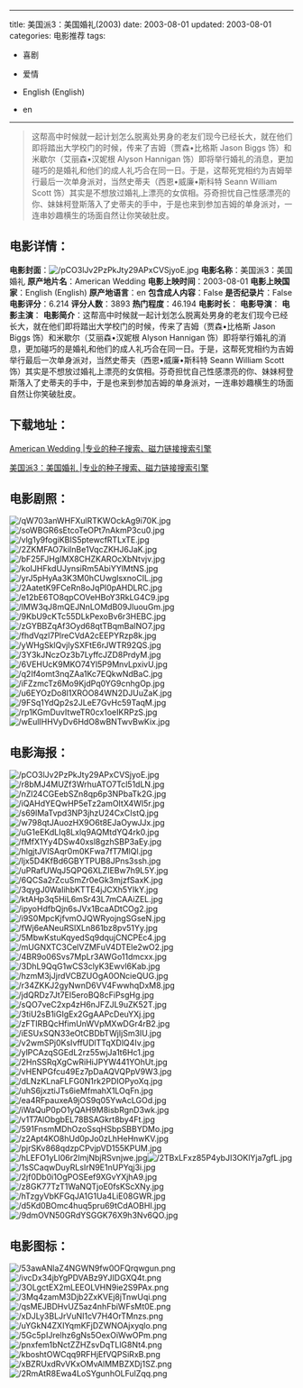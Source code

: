 
---
title: 美国派3：美国婚礼(2003)
date: 2003-08-01
updated: 2003-08-01
categories: 电影推荐
tags:
- 喜剧
- 爱情

- English (English)
- en
---


> 这帮高中时候就一起计划怎么脱离处男身的老友们现今已经长大，就在他们即将踏出大学校门的时候，传来了吉姆（贾森•比格斯 Jason Biggs 饰）和米歇尔（艾丽森•汉妮根 Alyson Hannigan 饰）即将举行婚礼的消息，更加碰巧的是婚礼和他们的成人礼巧合在同一日。于是，这帮死党相约为吉姆举行最后一次单身派对，当然史蒂夫（西恩•威廉•斯科特 Seann William Scott 饰）其实是不想放过婚礼上漂亮的女傧相。芬奇担忧自己性感漂亮的你、妹妹柯登斯落入了史蒂夫的手中，于是也来到参加吉姆的单身派对，一连串妙趣横生的场面自然让你笑破肚皮。

## **电影详情**：

**电影封面**：<img src="https://image.tmdb.org/t/p/w200/pCO3lJv2PzPkJty29APxCVSjyoE.jpg" alt="/pCO3lJv2PzPkJty29APxCVSjyoE.jpg" title="/pCO3lJv2PzPkJty29APxCVSjyoE.jpg">
**电影名称**：美国派3：美国婚礼
**原产地片名**：American Wedding
**电影上映时间**：2003-08-01
**电影上映国家**：English (English)
**原产地语言**：en
**包含成人内容**：False
**是否纪录片**：False
**电影评分**：6.214
**评分人数**：3893
**热门程度**：46.194
**电影时长**：
**电影导演**：
**电影主演**：
**电影简介**：这帮高中时候就一起计划怎么脱离处男身的老友们现今已经长大，就在他们即将踏出大学校门的时候，传来了吉姆（贾森•比格斯 Jason Biggs 饰）和米歇尔（艾丽森•汉妮根 Alyson Hannigan 饰）即将举行婚礼的消息，更加碰巧的是婚礼和他们的成人礼巧合在同一日。于是，这帮死党相约为吉姆举行最后一次单身派对，当然史蒂夫（西恩•威廉•斯科特 Seann William Scott 饰）其实是不想放过婚礼上漂亮的女傧相。芬奇担忧自己性感漂亮的你、妹妹柯登斯落入了史蒂夫的手中，于是也来到参加吉姆的单身派对，一连串妙趣横生的场面自然让你笑破肚皮。

## **下载地址**：
[American Wedding |专业的种子搜索、磁力链接搜索引擎](https://movie.amd794.com:2083/?search=American%20Wedding&ordering=&mode=match_phrase&page_size=10&page=1)

[美国派3：美国婚礼 |专业的种子搜索、磁力链接搜索引擎](https://movie.amd794.com:2083/?search=%E7%BE%8E%E5%9B%BD%E6%B4%BE3%EF%BC%9A%E7%BE%8E%E5%9B%BD%E5%A9%9A%E7%A4%BC&ordering=&mode=match_phrase&page_size=10&page=1)
 

## **电影剧照**：
<img src="https://image.tmdb.org/t/p/original/qW703anWHFXulRTKWOckAg9i70K.jpg" alt="/qW703anWHFXulRTKWOckAg9i70K.jpg" title="/qW703anWHFXulRTKWOckAg9i70K.jpg"><img src="https://image.tmdb.org/t/p/original/soWBGR6sEtcoTeOPt7nAkmP3cu0.jpg" alt="/soWBGR6sEtcoTeOPt7nAkmP3cu0.jpg" title="/soWBGR6sEtcoTeOPt7nAkmP3cu0.jpg"><img src="https://image.tmdb.org/t/p/original/vlg1y9fogiKBIS5ptewcfRTLxTE.jpg" alt="/vlg1y9fogiKBIS5ptewcfRTLxTE.jpg" title="/vlg1y9fogiKBIS5ptewcfRTLxTE.jpg"><img src="https://image.tmdb.org/t/p/original/2ZKMFAO7kiInBe1VqcZKHJ6JaK.jpg" alt="/2ZKMFAO7kiInBe1VqcZKHJ6JaK.jpg" title="/2ZKMFAO7kiInBe1VqcZKHJ6JaK.jpg"><img src="https://image.tmdb.org/t/p/original/bF25FJHgIMX8CHZKAROcXbNtvjv.jpg" alt="/bF25FJHgIMX8CHZKAROcXbNtvjv.jpg" title="/bF25FJHgIMX8CHZKAROcXbNtvjv.jpg"><img src="https://image.tmdb.org/t/p/original/koIJHFkdUJynsiRm5AbiYYlMtNS.jpg" alt="/koIJHFkdUJynsiRm5AbiYYlMtNS.jpg" title="/koIJHFkdUJynsiRm5AbiYYlMtNS.jpg"><img src="https://image.tmdb.org/t/p/original/yrJ5pHyAa3K3M0hCUwglsxnoCIL.jpg" alt="/yrJ5pHyAa3K3M0hCUwglsxnoCIL.jpg" title="/yrJ5pHyAa3K3M0hCUwglsxnoCIL.jpg"><img src="https://image.tmdb.org/t/p/original/2AatetK9FCeRn8oJqPl0pAHDLRC.jpg" alt="/2AatetK9FCeRn8oJqPl0pAHDLRC.jpg" title="/2AatetK9FCeRn8oJqPl0pAHDLRC.jpg"><img src="https://image.tmdb.org/t/p/original/e12bE6TO8qpCOVeHBoY3RkLG4C9.jpg" alt="/e12bE6TO8qpCOVeHBoY3RkLG4C9.jpg" title="/e12bE6TO8qpCOVeHBoY3RkLG4C9.jpg"><img src="https://image.tmdb.org/t/p/original/lMW3qJ8mQEJNnLOMdB09JluouGm.jpg" alt="/lMW3qJ8mQEJNnLOMdB09JluouGm.jpg" title="/lMW3qJ8mQEJNnLOMdB09JluouGm.jpg"><img src="https://image.tmdb.org/t/p/original/9KbU9cKTc55DLkPexoBv6r3HEBC.jpg" alt="/9KbU9cKTc55DLkPexoBv6r3HEBC.jpg" title="/9KbU9cKTc55DLkPexoBv6r3HEBC.jpg"><img src="https://image.tmdb.org/t/p/original/zGYBBZqAf3Oyd68qtTBqmBalNO7.jpg" alt="/zGYBBZqAf3Oyd68qtTBqmBalNO7.jpg" title="/zGYBBZqAf3Oyd68qtTBqmBalNO7.jpg"><img src="https://image.tmdb.org/t/p/original/fhdVqzl7PlreCVdA2cEEPYRzp8k.jpg" alt="/fhdVqzl7PlreCVdA2cEEPYRzp8k.jpg" title="/fhdVqzl7PlreCVdA2cEEPYRzp8k.jpg"><img src="https://image.tmdb.org/t/p/original/yWHgSklQvjlySXFtE6rJWTR92QS.jpg" alt="/yWHgSklQvjlySXFtE6rJWTR92QS.jpg" title="/yWHgSklQvjlySXFtE6rJWTR92QS.jpg"><img src="https://image.tmdb.org/t/p/original/3Y3kJNczOz3b7LyffcJZD8PrdyM.jpg" alt="/3Y3kJNczOz3b7LyffcJZD8PrdyM.jpg" title="/3Y3kJNczOz3b7LyffcJZD8PrdyM.jpg"><img src="https://image.tmdb.org/t/p/original/6VEHUcK9MKO74Yl5P9MnvLpxivU.jpg" alt="/6VEHUcK9MKO74Yl5P9MnvLpxivU.jpg" title="/6VEHUcK9MKO74Yl5P9MnvLpxivU.jpg"><img src="https://image.tmdb.org/t/p/original/q2If4omt3nqZAa1Kc7EQkwNdBaC.jpg" alt="/q2If4omt3nqZAa1Kc7EQkwNdBaC.jpg" title="/q2If4omt3nqZAa1Kc7EQkwNdBaC.jpg"><img src="https://image.tmdb.org/t/p/original/iFZzmcTz6Mo9KjdPq0YG9cnhgOp.jpg" alt="/iFZzmcTz6Mo9KjdPq0YG9cnhgOp.jpg" title="/iFZzmcTz6Mo9KjdPq0YG9cnhgOp.jpg"><img src="https://image.tmdb.org/t/p/original/u6EYOzDo8l1XROO84WN2DJUuZaK.jpg" alt="/u6EYOzDo8l1XROO84WN2DJUuZaK.jpg" title="/u6EYOzDo8l1XROO84WN2DJUuZaK.jpg"><img src="https://image.tmdb.org/t/p/original/9FSq1YdQp2s2JLeE7GvHc59TaqM.jpg" alt="/9FSq1YdQp2s2JLeE7GvHc59TaqM.jpg" title="/9FSq1YdQp2s2JLeE7GvHc59TaqM.jpg"><img src="https://image.tmdb.org/t/p/original/rp1KGmDuvItweTR0cx1oeIKRPzS.jpg" alt="/rp1KGmDuvItweTR0cx1oeIKRPzS.jpg" title="/rp1KGmDuvItweTR0cx1oeIKRPzS.jpg"><img src="https://image.tmdb.org/t/p/original/wEulIHHVyDv6HdO8wBNTwvBwKix.jpg" alt="/wEulIHHVyDv6HdO8wBNTwvBwKix.jpg" title="/wEulIHHVyDv6HdO8wBNTwvBwKix.jpg">

## **电影海报**：
<img src="https://image.tmdb.org/t/p/original/pCO3lJv2PzPkJty29APxCVSjyoE.jpg" alt="/pCO3lJv2PzPkJty29APxCVSjyoE.jpg" title="/pCO3lJv2PzPkJty29APxCVSjyoE.jpg"><img src="https://image.tmdb.org/t/p/original/r8bMJ4MUZf3WrhuATO7Tcl51dLN.jpg" alt="/r8bMJ4MUZf3WrhuATO7Tcl51dLN.jpg" title="/r8bMJ4MUZf3WrhuATO7Tcl51dLN.jpg"><img src="https://image.tmdb.org/t/p/original/nZl24CGEebSZn8qp6p3NPbaTk2G.jpg" alt="/nZl24CGEebSZn8qp6p3NPbaTk2G.jpg" title="/nZl24CGEebSZn8qp6p3NPbaTk2G.jpg"><img src="https://image.tmdb.org/t/p/original/iQAHdYEQwHP5eTz2amOItX4WI5r.jpg" alt="/iQAHdYEQwHP5eTz2amOItX4WI5r.jpg" title="/iQAHdYEQwHP5eTz2amOItX4WI5r.jpg"><img src="https://image.tmdb.org/t/p/original/s69lMaTvpd3NP3jhzU24CxCIstQ.jpg" alt="/s69lMaTvpd3NP3jhzU24CxCIstQ.jpg" title="/s69lMaTvpd3NP3jhzU24CxCIstQ.jpg"><img src="https://image.tmdb.org/t/p/original/w798qtJAuozHX9O6t8EJaOywJJx.jpg" alt="/w798qtJAuozHX9O6t8EJaOywJJx.jpg" title="/w798qtJAuozHX9O6t8EJaOywJJx.jpg"><img src="https://image.tmdb.org/t/p/original/uG1eEKdLIq8Lxlq9AQMtdYQ4rk0.jpg" alt="/uG1eEKdLIq8Lxlq9AQMtdYQ4rk0.jpg" title="/uG1eEKdLIq8Lxlq9AQMtdYQ4rk0.jpg"><img src="https://image.tmdb.org/t/p/original/fMfX1Yy4DSw40xsl8gzhSBP3aEy.jpg" alt="/fMfX1Yy4DSw40xsl8gzhSBP3aEy.jpg" title="/fMfX1Yy4DSw40xsl8gzhSBP3aEy.jpg"><img src="https://image.tmdb.org/t/p/original/hlgjtJVlSAqr0m0KFwa7fT7MlQl.jpg" alt="/hlgjtJVlSAqr0m0KFwa7fT7MlQl.jpg" title="/hlgjtJVlSAqr0m0KFwa7fT7MlQl.jpg"><img src="https://image.tmdb.org/t/p/original/ljx5D4KfBd6GBYTPUB8JPns3ssh.jpg" alt="/ljx5D4KfBd6GBYTPUB8JPns3ssh.jpg" title="/ljx5D4KfBd6GBYTPUB8JPns3ssh.jpg"><img src="https://image.tmdb.org/t/p/original/uPRafUWqJ5QPQ6XLZIEBw7h9L5Y.jpg" alt="/uPRafUWqJ5QPQ6XLZIEBw7h9L5Y.jpg" title="/uPRafUWqJ5QPQ6XLZIEBw7h9L5Y.jpg"><img src="https://image.tmdb.org/t/p/original/6QCSa2rZcuSmZr0eGk3mjzfSaxK.jpg" alt="/6QCSa2rZcuSmZr0eGk3mjzfSaxK.jpg" title="/6QCSa2rZcuSmZr0eGk3mjzfSaxK.jpg"><img src="https://image.tmdb.org/t/p/original/3qygJ0WaIihbKTTE4jJCXh5YIkY.jpg" alt="/3qygJ0WaIihbKTTE4jJCXh5YIkY.jpg" title="/3qygJ0WaIihbKTTE4jJCXh5YIkY.jpg"><img src="https://image.tmdb.org/t/p/original/ktAHp3q5HiL6mSr43L7mCAAiZEL.jpg" alt="/ktAHp3q5HiL6mSr43L7mCAAiZEL.jpg" title="/ktAHp3q5HiL6mSr43L7mCAAiZEL.jpg"><img src="https://image.tmdb.org/t/p/original/ipyoHdfbQjn6sJVx1BcaADtCOg2.jpg" alt="/ipyoHdfbQjn6sJVx1BcaADtCOg2.jpg" title="/ipyoHdfbQjn6sJVx1BcaADtCOg2.jpg"><img src="https://image.tmdb.org/t/p/original/i9S0MpcKjfvmOJQWRyojngSGseN.jpg" alt="/i9S0MpcKjfvmOJQWRyojngSGseN.jpg" title="/i9S0MpcKjfvmOJQWRyojngSGseN.jpg"><img src="https://image.tmdb.org/t/p/original/fWj6eANeuRSlXLn861bz8pv51Yy.jpg" alt="/fWj6eANeuRSlXLn861bz8pv51Yy.jpg" title="/fWj6eANeuRSlXLn861bz8pv51Yy.jpg"><img src="https://image.tmdb.org/t/p/original/5MbwKstuKqyedSq9dqujCNCPEc4.jpg" alt="/5MbwKstuKqyedSq9dqujCNCPEc4.jpg" title="/5MbwKstuKqyedSq9dqujCNCPEc4.jpg"><img src="https://image.tmdb.org/t/p/original/mUGNXTC3CelVZMFuV4DTEle2wO2.jpg" alt="/mUGNXTC3CelVZMFuV4DTEle2wO2.jpg" title="/mUGNXTC3CelVZMFuV4DTEle2wO2.jpg"><img src="https://image.tmdb.org/t/p/original/4BR9o06Svs7MpLr3AWGo11dmcxx.jpg" alt="/4BR9o06Svs7MpLr3AWGo11dmcxx.jpg" title="/4BR9o06Svs7MpLr3AWGo11dmcxx.jpg"><img src="https://image.tmdb.org/t/p/original/3DhL9QqG1wCS3clyK3Ewvl6Kab.jpg" alt="/3DhL9QqG1wCS3clyK3Ewvl6Kab.jpg" title="/3DhL9QqG1wCS3clyK3Ewvl6Kab.jpg"><img src="https://image.tmdb.org/t/p/original/hzmM3jJjrdVCBZUOgA0ONcieQUG.jpg" alt="/hzmM3jJjrdVCBZUOgA0ONcieQUG.jpg" title="/hzmM3jJjrdVCBZUOgA0ONcieQUG.jpg"><img src="https://image.tmdb.org/t/p/original/r34ZKKJ2gyNwnD6VV4FwwhqDxM8.jpg" alt="/r34ZKKJ2gyNwnD6VV4FwwhqDxM8.jpg" title="/r34ZKKJ2gyNwnD6VV4FwwhqDxM8.jpg"><img src="https://image.tmdb.org/t/p/original/jdQRDz7Jt7EI5eroBQ8cFiPsgHg.jpg" alt="/jdQRDz7Jt7EI5eroBQ8cFiPsgHg.jpg" title="/jdQRDz7Jt7EI5eroBQ8cFiPsgHg.jpg"><img src="https://image.tmdb.org/t/p/original/sQO7veC2xp4zH6nJFZJL9uZK52T.jpg" alt="/sQO7veC2xp4zH6nJFZJL9uZK52T.jpg" title="/sQO7veC2xp4zH6nJFZJL9uZK52T.jpg"><img src="https://image.tmdb.org/t/p/original/3tiU2sB1iGIgEx2GgAAPcDeuYXj.jpg" alt="/3tiU2sB1iGIgEx2GgAAPcDeuYXj.jpg" title="/3tiU2sB1iGIgEx2GgAAPcDeuYXj.jpg"><img src="https://image.tmdb.org/t/p/original/zFTIRBQcHfimUnWVpMXwDGr4rB2.jpg" alt="/zFTIRBQcHfimUnWVpMXwDGr4rB2.jpg" title="/zFTIRBQcHfimUnWVpMXwDGr4rB2.jpg"><img src="https://image.tmdb.org/t/p/original/iESUxSQN33eOtCBDbTWjIjSm3IU.jpg" alt="/iESUxSQN33eOtCBDbTWjIjSm3IU.jpg" title="/iESUxSQN33eOtCBDbTWjIjSm3IU.jpg"><img src="https://image.tmdb.org/t/p/original/v2wmSPj0KsIvffUDlTTqXDlQ4Iv.jpg" alt="/v2wmSPj0KsIvffUDlTTqXDlQ4Iv.jpg" title="/v2wmSPj0KsIvffUDlTTqXDlQ4Iv.jpg"><img src="https://image.tmdb.org/t/p/original/ylPCAzqSGEdL2rz55wjJa1t6Hc1.jpg" alt="/ylPCAzqSGEdL2rz55wjJa1t6Hc1.jpg" title="/ylPCAzqSGEdL2rz55wjJa1t6Hc1.jpg"><img src="https://image.tmdb.org/t/p/original/2HnSSRqXgCwRiHiJPYW441YOhUt.jpg" alt="/2HnSSRqXgCwRiHiJPYW441YOhUt.jpg" title="/2HnSSRqXgCwRiHiJPYW441YOhUt.jpg"><img src="https://image.tmdb.org/t/p/original/vHENPGfcu49Ez7pDaAQVQPpV9W3.jpg" alt="/vHENPGfcu49Ez7pDaAQVQPpV9W3.jpg" title="/vHENPGfcu49Ez7pDaAQVQPpV9W3.jpg"><img src="https://image.tmdb.org/t/p/original/dLNzKLnaFLFG0N1rk2PDIOPyoXq.jpg" alt="/dLNzKLnaFLFG0N1rk2PDIOPyoXq.jpg" title="/dLNzKLnaFLFG0N1rk2PDIOPyoXq.jpg"><img src="https://image.tmdb.org/t/p/original/uhS6jxztiJTs6ieMfmahX1LOqFn.jpg" alt="/uhS6jxztiJTs6ieMfmahX1LOqFn.jpg" title="/uhS6jxztiJTs6ieMfmahX1LOqFn.jpg"><img src="https://image.tmdb.org/t/p/original/ea4RFpauxeA9jOS9q05YwAcLGOd.jpg" alt="/ea4RFpauxeA9jOS9q05YwAcLGOd.jpg" title="/ea4RFpauxeA9jOS9q05YwAcLGOd.jpg"><img src="https://image.tmdb.org/t/p/original/iWaQuP0pO1yQAH9M8isbRgnD3wk.jpg" alt="/iWaQuP0pO1yQAH9M8isbRgnD3wk.jpg" title="/iWaQuP0pO1yQAH9M8isbRgnD3wk.jpg"><img src="https://image.tmdb.org/t/p/original/v1T7AlObgbEL78BSAGkrt8by4Ft.jpg" alt="/v1T7AlObgbEL78BSAGkrt8by4Ft.jpg" title="/v1T7AlObgbEL78BSAGkrt8by4Ft.jpg"><img src="https://image.tmdb.org/t/p/original/591FnsmMDhOzoSsqHSbpSBBYDMo.jpg" alt="/591FnsmMDhOzoSsqHSbpSBBYDMo.jpg" title="/591FnsmMDhOzoSsqHSbpSBBYDMo.jpg"><img src="https://image.tmdb.org/t/p/original/z2Apt4KO8hUd0pJo0zLhHeHnwKV.jpg" alt="/z2Apt4KO8hUd0pJo0zLhHeHnwKV.jpg" title="/z2Apt4KO8hUd0pJo0zLhHeHnwKV.jpg"><img src="https://image.tmdb.org/t/p/original/pjrSKv868qdzpCPvjpVD155KPUM.jpg" alt="/pjrSKv868qdzpCPvjpVD155KPUM.jpg" title="/pjrSKv868qdzpCPvjpVD155KPUM.jpg"><img src="https://image.tmdb.org/t/p/original/hLEFO1yLI06r2ImjNbjRSvnjwe.jpg" alt="/hLEFO1yLI06r2ImjNbjRSvnjwe.jpg" title="/hLEFO1yLI06r2ImjNbjRSvnjwe.jpg"><img src="https://image.tmdb.org/t/p/original/2TBxLFxz85P4ybJI3OKlYja7gfL.jpg" alt="/2TBxLFxz85P4ybJI3OKlYja7gfL.jpg" title="/2TBxLFxz85P4ybJI3OKlYja7gfL.jpg"><img src="https://image.tmdb.org/t/p/original/1sSCaqwDuyRLsIrN9E1nUPYqj3i.jpg" alt="/1sSCaqwDuyRLsIrN9E1nUPYqj3i.jpg" title="/1sSCaqwDuyRLsIrN9E1nUPYqj3i.jpg"><img src="https://image.tmdb.org/t/p/original/2jf0Db0i1OgPOSEef9XGvYXjhA9.jpg" alt="/2jf0Db0i1OgPOSEef9XGvYXjhA9.jpg" title="/2jf0Db0i1OgPOSEef9XGvYXjhA9.jpg"><img src="https://image.tmdb.org/t/p/original/z8GK77TzT1WaNQTjoE0fsKScXNy.jpg" alt="/z8GK77TzT1WaNQTjoE0fsKScXNy.jpg" title="/z8GK77TzT1WaNQTjoE0fsKScXNy.jpg"><img src="https://image.tmdb.org/t/p/original/hTzgyVbKFGqJA1G1Ua4LiE08GWR.jpg" alt="/hTzgyVbKFGqJA1G1Ua4LiE08GWR.jpg" title="/hTzgyVbKFGqJA1G1Ua4LiE08GWR.jpg"><img src="https://image.tmdb.org/t/p/original/d5Kd0BOmc4huq5pru69tCdAOBHI.jpg" alt="/d5Kd0BOmc4huq5pru69tCdAOBHI.jpg" title="/d5Kd0BOmc4huq5pru69tCdAOBHI.jpg"><img src="https://image.tmdb.org/t/p/original/9dmOVN50GRdYSGGK76X9h3Nv6QO.jpg" alt="/9dmOVN50GRdYSGGK76X9h3Nv6QO.jpg" title="/9dmOVN50GRdYSGGK76X9h3Nv6QO.jpg">

## **电影图标**：
<img src="https://image.tmdb.org/t/p/original/53awANlaZ4NGWN9fw0OFQrqwgun.png" alt="/53awANlaZ4NGWN9fw0OFQrqwgun.png" title="/53awANlaZ4NGWN9fw0OFQrqwgun.png"><img src="https://image.tmdb.org/t/p/original/ivcDx34jbYgPDVABz9YJIDGXQ4t.png" alt="/ivcDx34jbYgPDVABz9YJIDGXQ4t.png" title="/ivcDx34jbYgPDVABz9YJIDGXQ4t.png"><img src="https://image.tmdb.org/t/p/original/3OLgctEX2mLEEOLVHN9ie2S9PAx.png" alt="/3OLgctEX2mLEEOLVHN9ie2S9PAx.png" title="/3OLgctEX2mLEEOLVHN9ie2S9PAx.png"><img src="https://image.tmdb.org/t/p/original/3Mq4zamM3Djb2ZxKVEj8jTnwUqi.png" alt="/3Mq4zamM3Djb2ZxKVEj8jTnwUqi.png" title="/3Mq4zamM3Djb2ZxKVEj8jTnwUqi.png"><img src="https://image.tmdb.org/t/p/original/qsMEJBDHvUZ5az4nhFbiWFsMt0E.png" alt="/qsMEJBDHvUZ5az4nhFbiWFsMt0E.png" title="/qsMEJBDHvUZ5az4nhFbiWFsMt0E.png"><img src="https://image.tmdb.org/t/p/original/xDJLy3BLJrVuNI1cV7H4OrTMnzs.png" alt="/xDJLy3BLJrVuNI1cV7H4OrTMnzs.png" title="/xDJLy3BLJrVuNI1cV7H4OrTMnzs.png"><img src="https://image.tmdb.org/t/p/original/uYGkN4ZXIYqmKFjDZWNOAjxyqlo.png" alt="/uYGkN4ZXIYqmKFjDZWNOAjxyqlo.png" title="/uYGkN4ZXIYqmKFjDZWNOAjxyqlo.png"><img src="https://image.tmdb.org/t/p/original/5Gc5pIJrelhz6gNs5OexOiWwOPm.png" alt="/5Gc5pIJrelhz6gNs5OexOiWwOPm.png" title="/5Gc5pIJrelhz6gNs5OexOiWwOPm.png"><img src="https://image.tmdb.org/t/p/original/pnxfem1bNctZZHZsvDqTLlG8Nt4.png" alt="/pnxfem1bNctZZHZsvDqTLlG8Nt4.png" title="/pnxfem1bNctZZHZsvDqTLlG8Nt4.png"><img src="https://image.tmdb.org/t/p/original/kboshtOWCqq9RFHjEfVQPSiRxB.png" alt="/kboshtOWCqq9RFHjEfVQPSiRxB.png" title="/kboshtOWCqq9RFHjEfVQPSiRxB.png"><img src="https://image.tmdb.org/t/p/original/xBZRUxdRvVKxOMvAlMMBZXDj1SZ.png" alt="/xBZRUxdRvVKxOMvAlMMBZXDj1SZ.png" title="/xBZRUxdRvVKxOMvAlMMBZXDj1SZ.png"><img src="https://image.tmdb.org/t/p/original/2RmAtR8Ewa4LoSYgunhOLFulZqq.png" alt="/2RmAtR8Ewa4LoSYgunhOLFulZqq.png" title="/2RmAtR8Ewa4LoSYgunhOLFulZqq.png">
